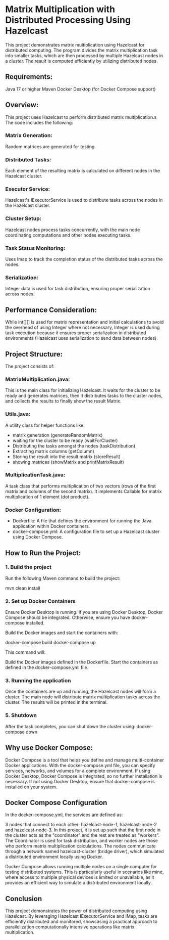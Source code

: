 # Matrix Multiplication with Distributed Processing Using Hazelcast

This project demonstrates matrix multiplication using Hazelcast for distributed computing. The program divides the matrix multiplication task into smaller tasks, which are then processed by multiple Hazelcast nodes in a cluster. The result is computed efficiently by utilizing distributed nodes.


## Requirements:

Java 17 or higher
Maven
Docker Desktop (for Docker Compose support)


## Overview:

This project uses Hazelcast to perform distributed matrix multiplication.s The code includes the following:

### Matrix Generation: 
Random matrices are generated for testing.
### Distributed Tasks: 
Each element of the resulting matrix is calculated on different nodes in the Hazelcast cluster.
### Executor Service: 
Hazelcast's IExecutorService is used to distribute tasks across the nodes in the Hazelcast cluster.
### Cluster Setup:
Hazelcast nodes process tasks concurrently, with the main node coordinating computations and other nodes executing tasks.
### Task Status Monitoring: 
Uses Imap to track the completion status of the distributed tasks across the nodes.
### Serialization: 
Integer data is used for task distribution, ensuring proper serialization across nodes.

## Performance Consideration:

While int[][] is used for matrix representation and initial calculations to avoid the overhead of using Integer where not necessary, Integer is used during task execution because it ensures proper serialization in distributed environments (Hazelcast uses serialization to send data between nodes).

## Project Structure:

The project consists of:

### MatrixMultiplication.java: 
This is the main class for initializing Hazelcast. It waits for the cluster to be ready and generates matrices, then it distributes tasks to the cluster nodes, and collects the results to finally show the result Matrix.

### Utils.java: 
A utility class for helper functions like: 
- matrix generation (generateRandomMatrix)
- waiting for the cluster to be ready (waitForCluster)
- Distributing the tasks amongst the nodes (taskDistribution)
- Extracting matrix columns (getColumn)
- Storing the result into the result matrix (storeResult)
- showing matrices (showMatrix and printMatrixResult)

### MultiplicationTask.java: 
A task class that performs multiplication of two vectors (rows of the first matrix and columns of the second matrix).
It implements Callable<Integer> for matrix multiplication of 1 element (dot product).

### Docker Configuration: 
- Dockerfile: A file that defines the environment for running the Java application within Docker containers.
- docker-compose.yml: A configuration file to set up a Hazelcast cluster using Docker Compose.


## How to Run the Project:

### 1. Build the project
   Run the following Maven command to build the project:

mvn clean install

### 2. Set up Docker Containers
Ensure Docker Desktop is running. If you are using Docker Desktop, Docker Compose should be integrated. Otherwise, ensure you have docker-compose installed.

Build the Docker images and start the containers with:

docker-compose build
docker-compose up

This command will:

Build the Docker images defined in the Dockerfile.
Start the containers as defined in the docker-compose.yml file.

### 3. Running the application
Once the containers are up and running, the Hazelcast nodes will form a cluster. The main node will distribute matrix multiplication tasks across the cluster. The results will be printed in the terminal.

### 5. Shutdown
After the task completes, you can shut down the cluster using: 
docker-compose down

## Why use Docker Compose:
Docker Compose is a tool that helps you define and manage multi-container Docker applications. With the docker-compose.yml file, you can specify services, networks, and volumes for a complete environment.
If using Docker Desktop, Docker Compose is integrated, so no further installation is necessary.
If not using Docker Desktop, ensure that docker-compose is installed on your system.

## Docker Compose Configuration

In the docker-compose.yml, the services are defined as:

3 nodes that connect to each other: hazelcast-node-1, hazelcast-node-2 and hazelcast-node-3.
In this project, it is set up such that the first node in the cluster acts as the "coordinator" and the rest are treated as "workers".
The Coordinator is used for task distribution, and worker nodes are those who perform matrix multiplication calculations.
The nodes communicate through a network named hazelcast-cluster (bridge driver), which simulated a distributed environment locally using Docker.

Docker Compose allows running multiple nodes on a single computer for testing distributed systems.
This is particularly useful in scenarios like mine, where access to multiple physical devices is limited or unavailable, 
as it provides an efficient way to simulate a distributed environment locally.

## Conclusion

This project demonstrates the power of distributed computing using Hazelcast.
By leveraging Hazelcast IExecutorService and IMap, tasks are efficiently distributed
and monitored, showcasing a practical approach to parallelization computationally intensive operations like matrix multiplication.